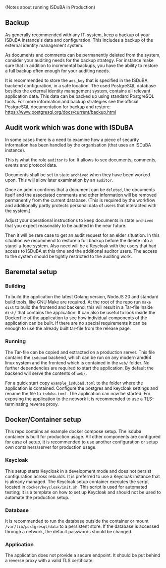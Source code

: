 <!--
 This file is Free Software under the Apache-2.0 License
 without warranty, see README.md and LICENSES/Apache-2.0.txt for details.

 SPDX-License-Identifier: Apache-2.0

 SPDX-FileCopyrightText: 2024 German Federal Office for Information Security (BSI) <https://www.bsi.bund.de>
 Software-Engineering: 2024 Intevation GmbH <https://intevation.de>
-->

(Notes about running ISDuBA in Production)

## Backup

As generally recommended with any IT-system,
keep a backup of your ISDuBA instance's data and configuration.
This includes a backup of the external identity management system.

As documents and comments can be permanently deleted from the system,
consider your auditing needs for the backup strategy.
For instance make sure that in addition to incremental backups,
you have the ability to restore a full backup often enough for your
auditing needs.

It is recommended to store the `aes_key` that is specified in the
ISDuBA backend configuration, in a safe location. The used PostgreSQL database
besides the external identity management system, contains all relevant
application data. This data can be backed up using standard PostgreSQL tools.
For more information and backup strategies see the official
PostgreSQL documentation for backup and restore:
<https://www.postgresql.org/docs/current/backup.html>

## Audit work which was done with ISDuBA

In some cases there is a need to examine how a piece of security
information has been handled by the organisation
(that uses an ISDuBA instance).

This is what the role `auditor` is for.
It allows to see documents, comments, events and protocol data.

Documents shall be set to state `archived` when they have
been worked upon. This will allow later examination by an `auditor`.

Once an admin confirms that a document can be `deleted`,
the documents itself and the associated comments and other information
will be removed permanently from the current database.
(This is required by the workflow and additionally partly protects
personal data of users that interacted with the system.)

Adjust your operational instructions to keep documents in state `archived`
that you expect reasonably to be audited in the near future.

Then it will be rare case to get an audit request for an elder situation.
In this situation we recommend to restore a full backup
before the delete into a stand-a-lone system. Also need will be
a Keycloak with the users that had access to ISDuBA at this time
and the additional auditor users. The access to the system should be
tightly restricted to the auditing work.

## Baremetal setup

### Building

To build the application the latest Golang version, NodeJS 20 and standard build
tools, like GNU Make are required. At the root of the repo run `make dist` to
build the frontend and backend; this will result in a Tar-file inside `dist/`
that contains the application. It can also be useful to look inside the
Dockerfile of the application to see how individual components of the
application can be built. If there are no special requirements it can be
enough to use the already built tar-file from the release page.

### Running

The Tar-file can be copied and extracted on a production server. This file
contains the `isdubad` backend, which can be run on any modern amd64 linux
system and the frontend which is contained in the `web/` folder. No further
dependencies are required to start the application. By default the backend will
serve the contents of `web/`.

For a quick start copy `example_isdubad.toml` to the
folder where the application is contained. Configure the postgres and keycloak
settings and rename the file to `isduba.toml`. The application can now be
started. For exposing the application to the network it is recommended to use
a TLS-terminating reverse proxy.

## Docker/Container setup

This repo contains an example docker compose setup. The isduba container is
built for production usage. All other components are configured for ease of
setup, it is recommended to use another configuration or setup own
containers/server for production usage.

### Keycloak

This setup starts Keycloak in a development mode and does not persist
configuration across rebuilds. It is preferred to use a Keycloak instance that
is already managed. The Keycloak setup container executes the script located in
`docker/keycloak/init.sh`. This script is used for automated testing; it is a
template on how to set up Keycloak and should not be used to automate the
production setup.

### Database

It is recommended to run the database outside the container or mount
`/var/lib/postgresql/data` to a persistent store. If the database is accessed
through a network, the default passwords should be changed.

### Application

The application does not provide a secure endpoint. It should be put behind a
reverse proxy with a valid TLS certificate.
